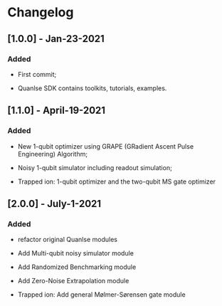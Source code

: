 # Changelog

## [1.0.0] - Jan-23-2021
### Added

- First commit;

- Quanlse SDK contains toolkits, tutorials, examples.

## [1.1.0] - April-19-2021
### Added

- New 1-qubit optimizer using GRAPE (GRadient Ascent Pulse Engineering) Algorithm;

- Noisy 1-qubit simulator including readout simulation;

- Trapped ion: 1-qubit optimizer and the two-qubit MS gate optimizer

## [2.0.0] - July-1-2021
### Added

- refactor original Quanlse modules 

- Add Multi-qubit noisy simulator module

- Add Randomized Benchmarking module

- Add Zero-Noise Extrapolation module

- Trapped ion: Add general Mølmer-Sørensen gate module